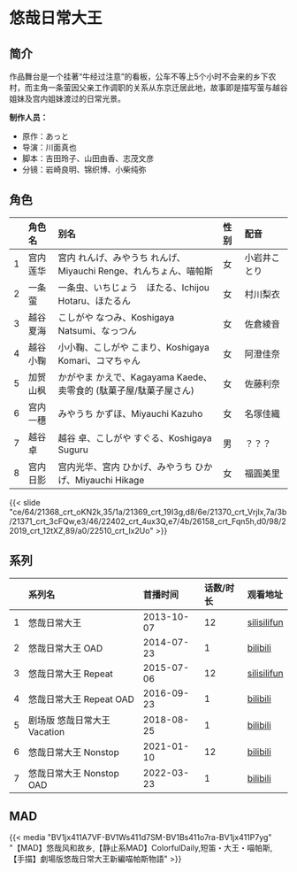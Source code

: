 # 悠哉日常大王


## 简介

作品舞台是一个挂著“牛经过注意”的看板，公车不等上5个小时不会来的乡下农村，而主角一条萤因父亲工作调职的关系从东京迁居此地，故事即是描写萤与越谷姐妹及宫内姐妹渡过的日常光景。

**制作人员：**
- 原作：あっと
- 导演：川面真也
- 脚本：吉田玲子、山田由香、志茂文彦
- 分镜：岩崎良明、锦织博、小柴纯弥

## 角色

|     |   角色名   |   别名  | 性别 |  配音  |
|:--- |:------  |:----      |:---  |:--   |
| 1 | 宫内莲华 | 宮内 れんげ、みやうち れんげ、Miyauchi Renge、れんちょん、喵帕斯 | 女 | 小岩井ことり |
| 2 | 一条萤 | 一条虫、いちじょう　ほたる、Ichijou Hotaru、ほたるん | 女 | 村川梨衣 |
| 3 | 越谷夏海 | こしがや なつみ、Koshigaya Natsumi、なっつん | 女 | 佐倉綾音 |
| 4 | 越谷小鞠 | 小小鞠、こしがや こまり、Koshigaya Komari、コマちゃん | 女 | 阿澄佳奈 |
| 5 | 加贺山枫 | かがやま かえで、Kagayama Kaede、卖零食的 (駄菓子屋/駄菓子屋さん) | 女 | 佐藤利奈 |
| 6 | 宫内一穗 | みやうち かずほ、Miyauchi Kazuho | 女 | 名塚佳織 |
| 7 | 越谷卓 | 越谷 卓、こしがや すぐる、Koshigaya Suguru | 男 | ？？？ |
| 8 | 宫内日影 | 宫内光华、宮内 ひかげ、みやうち ひかげ、Miyauchi Hikage | 女 | 福圓美里 |

{{< slide "ce/64/21368_crt_oKN2k,35/1a/21369_crt_19I3g,d8/6e/21370_crt_Vrjlx,7a/3b/21371_crt_3cFQw,e3/46/22402_crt_4ux3Q,e7/4b/26158_crt_Fqn5h,d0/98/22019_crt_12tXZ,89/a0/22510_crt_lx2Uo" >}}

## 系列

|     |   系列名   |   首播时间  | 话数/时长  | 观看地址 |
|:---  |:------    |:----      |:---       |:---  |
| 1 | 悠哉日常大王 | 2013-10-07 | 12 | [silisilifun](https://www.silisilifun.com/vodplay/Cuj7777Z/1/1/) |
| 2 | 悠哉日常大王 OAD | 2014-07-23 | 1 | [bilibili](https://www.bilibili.com/video/BV1VW411m73w)  |
| 3 | 悠哉日常大王 Repeat | 2015-07-06 | 12 | [silisilifun](https://www.silisilifun.com/vodplay/8uj7777Z/1/1/) |
| 4 | 悠哉日常大王 Repeat OAD | 2016-09-23 | 1 | [bilibili](https://www.bilibili.com/bangumi/play/ss5567)  |
| 5 | 剧场版 悠哉日常大王 Vacation | 2018-08-25 | 1 | [bilibili](https://www.bilibili.com/bangumi/play/ss26632)  |
| 6 | 悠哉日常大王 Nonstop | 2021-01-10 | 12 | [bilibili](https://www.bilibili.com/bangumi/play/ep374717)  |
| 7 | 悠哉日常大王 Nonstop OAD | 2022-03-23 | 1 | [bilibili](https://www.bilibili.com/video/BV1xS4y117e2)  |


## MAD

{{< media  "BV1jx411A7VF-BV1Ws411d7SM-BV1Bs411o7ra-BV1jx411P7yg" 
"【MAD】悠哉风和故乡,【静止系MAD】ColorfulDaily,短笛・大王・喵帕斯,【手描】劇場版悠哉日常大王新編喵帕斯物語" >}}
